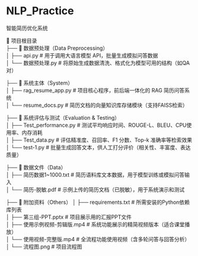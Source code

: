 # NLP_Practice
智能简历优化系统

📁 项目根目录  
├── 📁 数据预处理（Data Preprocessing）  
│   ├── api.py                     # 用于调用大语言模型 API，批量生成模拟问答数据  
│   └── 数据预处理.py             # 将原始生成数据清洗、格式化为模型可用的结构（如QA对）  
  
├── 📁 系统主体（System）  
│   ├── rag_resume_app.py          # 项目核心程序，前后端一体化的 RAG 简历问答系统  
│   └── resume_docs.py             # 简历文档的向量知识库存储模块（支持FAISS检索）  

├── 📁 系统评估与测试（Evaluation & Testing）  
│   ├── Test_performance.py        # 测试平均响应时间、ROUGE-L、BLEU、CPU使用率、内存消耗  
│   ├── Test_data.py               # 评估精准度、召回率、F1 分数、Top-k 准确率等检索效果  
│   └── test-1.py                  # 批量生成回答文本，供人工打分评价（相关性、丰富度、表达质量）  
  
├── 📁 数据文件（Data）  
│   ├── 简历数据1~1000.txt        # 简历语料库文本数据，用于模型训练或模拟问答输入  
│   └── 简历-脱敏.pdf             # 示例上传的简历文档（已脱敏），用于系统演示和测试  
  
├── 📁 附加资料（Others）
│   ├── requirements.txt           # 所需安装的Python依赖库列表  
│   ├── 第三组-PPT.pptx           # 项目展示用的汇报PPT文件  
│   ├── 使用示例视频-剪辑版.mp4   # 系统功能展示的精简视频版本（适合课堂播放）  
│   └── 使用视频-完整版.mp4       # 全流程功能使用视频（含多轮问答与回答分析）  
│   └── 流程图.png       # 项目流程图  

